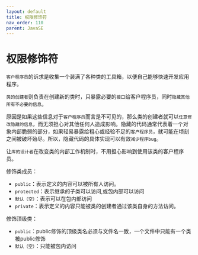 ```yaml
---
layout: default
title: 权限修饰符
nav_order: 110
parent: JavaSE
---
```


# 权限修饰符

`客户程序员`的诉求是收集一个装满了各种类的工具箱，以便自己能够快速开发应用程序。

`类的创建者`则负责在创建新的类时，只暴露必要的`接口`给客户程序员，同时`隐藏其他所有不必要的信息`。

原因是如果这些信息对于`客户程序员`而言是不可见的，那么类的创建者就可以`任意修改隐藏的信息`，而无须担心对其他任何人造成影响。隐藏的代码通常代表着一个对象内部脆弱的部分，如果轻易暴露给粗心或经验不足的`客户程序员`，就可能在顷刻之间被破坏殆尽。所以，隐藏代码的具体实现可以有效`减少程序bug`。

让`库的设计者`在改变类的内部工作机制时，不用担心影响到使用该类的客户程序员。

修饰类成员：
- `public`：表示定义的内容可以被所有人访问。
- `protected`：表示继承的子类可以访问,或包内部可以访问
- `默认（空）`：表示可以在包内部访问
- `private`：表示定义的内容只能被类的创建者通过该类自身的方法访问。

修饰顶级类：
- `public`：public修饰的顶级类名必须与文件名一致，一个文件中只能有一个类被public修饰
- `默认（空）`：只能被包内访问

